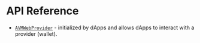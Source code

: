 # API Reference

* [`AVMWebProvider`](api-reference/avm-web-provider) - initialized by dApps and allows dApps to interact with a provider (wallet).

